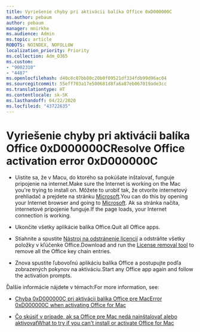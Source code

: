 ```yaml
---
title: Vyriešenie chyby pri aktivácii balíka Office 0xD000000C
ms.author: pebaum
author: pebaum
manager: mnirkhe
ms.audience: Admin
ms.topic: article
ROBOTS: NOINDEX, NOFOLLOW
localization_priority: Priority
ms.collection: Adm_O365
ms.custom:
- "9002310"
- "4487"
ms.openlocfilehash: d40c8c07bb80c20b0f09521df334fdb99d96ac04
ms.sourcegitcommit: 55eff703a17e500681d8fa6a87eb067019ade3cc
ms.translationtype: HT
ms.contentlocale: sk-SK
ms.lasthandoff: 04/22/2020
ms.locfileid: "43722635"
---
```

# <a name="resolve-office-activation-error-0xd000000c"></a><span data-ttu-id="db0dd-102">Vyriešenie chyby pri aktivácii balíka Office 0xD000000C</span><span class="sxs-lookup"><span data-stu-id="db0dd-102">Resolve Office activation error 0xD000000C</span></span>

- <span data-ttu-id="db0dd-103">Uistite sa, že v Macu, do ktorého sa pokúšate inštalovať, funguje pripojenie na internet.</span><span class="sxs-lookup"><span data-stu-id="db0dd-103">Make sure the Internet is working on the Mac you're trying to install on.</span></span> <span data-ttu-id="db0dd-104">Môžete to urobiť tak, že otvoríte internetový prehliadač a prejdete na stránku [Microsoft](https://www.microsoft.com).</span><span class="sxs-lookup"><span data-stu-id="db0dd-104">You can do this by opening your Internet browser and going to [Microsoft](https://www.microsoft.com).</span></span> <span data-ttu-id="db0dd-105">Ak sa stránka načíta, internetové pripojenie funguje.</span><span class="sxs-lookup"><span data-stu-id="db0dd-105">If the page loads, your Internet connection is working.</span></span>

- <span data-ttu-id="db0dd-106">Ukončite všetky aplikácie balíka Office.</span><span class="sxs-lookup"><span data-stu-id="db0dd-106">Quit all Office apps.</span></span>

- <span data-ttu-id="db0dd-107">Stiahnite a spustite [Nástroj na odstránenie licencií](https://go.microsoft.com/fwlink/?linkid=849815) a odstráňte všetky položky v kľúčenke Office.</span><span class="sxs-lookup"><span data-stu-id="db0dd-107">Download and run the [License removal tool](https://go.microsoft.com/fwlink/?linkid=849815) to remove all the Office key chain entries.</span></span>

- <span data-ttu-id="db0dd-108">Znova spustite ľubovoľnú aplikáciu balíka Office a postupujte podľa zobrazených pokynov na aktiváciu.</span><span class="sxs-lookup"><span data-stu-id="db0dd-108">Start any Office app again and follow the activation prompts.</span></span>

<span data-ttu-id="db0dd-109">Ďalšie informácie nájdete v témach:</span><span class="sxs-lookup"><span data-stu-id="db0dd-109">For more information, see:</span></span>

- [<span data-ttu-id="db0dd-110">Chyba 0xD000000C pri aktivácii balíka Office pre Mac</span><span class="sxs-lookup"><span data-stu-id="db0dd-110">Error 0xD000000C when activating Office for Mac</span></span>](https://support.office.com/article/error-0xd000000c-when-activating-office-for-mac-da865931-4658-4829-ba2d-8133390c6d25)

- [<span data-ttu-id="db0dd-111">Čo skúsiť v prípade, ak sa Office pre Mac nedá nainštalovať alebo aktivovať</span><span class="sxs-lookup"><span data-stu-id="db0dd-111">What to try if you can't install or activate Office for Mac</span></span>](https://support.office.com/article/what-to-try-if-you-can-t-install-or-activate-office-for-mac-5efba2b4-b1e6-4e5f-bf3c-6ab945d03dea)
